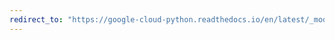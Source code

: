 ```yaml
---
redirect_to: "https://google-cloud-python.readthedocs.io/en/latest/_modules/google/cloud/language_v1.html"
---
```

